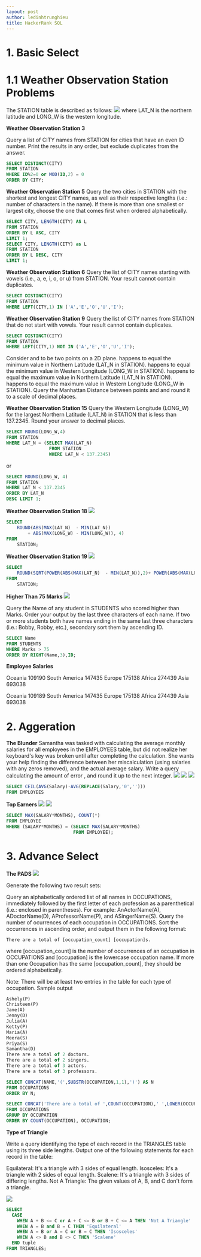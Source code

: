 ```yaml
---
layout: post
author: ledinhtrunghieu
title: HackerRank SQL
---
```



# 1. Basic Select

# 1.1 Weather Observation Station Problems

The STATION table is described as follows:
<img src="/assets/images/20211006_HackerRankSQL/pic1.png" class="largepic"/>
where LAT_N is the northern latitude and LONG_W is the western longitude.

**Weather Observation Station 3**

Query a list of CITY names from STATION for cities that have an even ID number. Print the results in any order, but exclude duplicates from the answer.

```sql
SELECT DISTINCT(CITY)
FROM STATION
WHERE ID%2=0 or MOD(ID,2) = 0
ORDER BY CITY;
```

**Weather Observation Station 5**
Query the two cities in STATION with the shortest and longest CITY names, as well as their respective lengths (i.e.: number of characters in the name). If there is more than one smallest or largest city, choose the one that comes first when ordered alphabetically.

```sql
SELECT CITY, LENGTH(CITY) AS L
FROM STATION
ORDER BY L ASC, CITY
LIMIT 1;
SELECT CITY, LENGTH(CITY) as L
FROM STATION
ORDER BY L DESC, CITY
LIMIT 1;
```

**Weather Observation Station 6**
Query the list of CITY names starting with vowels (i.e., a, e, i, o, or u) from STATION. Your result cannot contain duplicates.

```sql
SELECT DISTINCT(CITY)
FROM STATION
WHERE LEFT(CITY,1) IN ('A','E','O','U','I');
```

**Weather Observation Station 9**
Query the list of CITY names from STATION that do not start with vowels. Your result cannot contain duplicates.
```sql
SELECT DISTINCT(CITY)
FROM STATION
WHERE LEFT(CITY,1) NOT IN ('A','E','O','U','I');
```
Consider  and  to be two points on a 2D plane.
happens to equal the minimum value in Northern Latitude (LAT_N in STATION).
 happens to equal the minimum value in Western Longitude (LONG_W in STATION).
 happens to equal the maximum value in Northern Latitude (LAT_N in STATION).
 happens to equal the maximum value in Western Longitude (LONG_W in STATION).
Query the Manhattan Distance between points  and  and round it to a scale of  decimal places.

**Weather Observation Station 15**
Query the Western Longitude (LONG_W) for the largest Northern Latitude (LAT_N) in STATION that is less than 137.2345. Round your answer to  decimal places.
```sql
SELECT ROUND(LONG_W,4)
FROM STATION
WHERE LAT_N = (SELECT MAX(LAT_N)
                FROM STATION
                WHERE LAT_N < 137.2345)
```
or
```sql
SELECT ROUND(LONG_W, 4) 
FROM STATION 
WHERE LAT_N < 137.2345 
ORDER BY LAT_N 
DESC LIMIT 1;
```
**Weather Observation Station 18**
<img src="/assets/images/20211006_HackerRankSQL/pic3.png" class="largepic"/>
```sql
SELECT
    ROUND(ABS(MAX(LAT_N)  - MIN(LAT_N))
        + ABS(MAX(LONG_W) - MIN(LONG_W)), 4)
FROM 
    STATION;
```

**Weather Observation Station 19**
<img src="/assets/images/20211006_HackerRankSQL/pic11.png" class="largepic"/>
```sql
SELECT
    ROUND(SQRT(POWER(ABS(MAX(LAT_N)  - MIN(LAT_N)),2)+ POWER(ABS(MAX(LONG_W)-MIN(LONG_W)),2)),4)
FROM 
    STATION;
```


**Higher Than 75 Marks**
<img src="/assets/images/20211006_HackerRankSQL/pic2.png" class="largepic"/>

Query the Name of any student in STUDENTS who scored higher than  Marks. Order your output by the last three characters of each name. If two or more students both have names ending in the same last three characters (i.e.: Bobby, Robby, etc.), secondary sort them by ascending ID.
```sql
SELECT Name
FROM STUDENTS
WHERE Marks > 75
ORDER BY RIGHT(Name,3),ID;
```

**Employee Salaries**

Oceania 109190
South America 147435
Europe 175138
Africa 274439
Asia 693038

Oceania 109189 
South America 147435 
Europe 175138 
Africa 274439 
Asia 693038 
# 2. Aggeration

**The Blunder**
Samantha was tasked with calculating the average monthly salaries for all employees in the EMPLOYEES table, but did not realize her keyboard's  key was broken until after completing the calculation. She wants your help finding the difference between her miscalculation (using salaries with any zeros removed), and the actual average salary. Write a query calculating the amount of error , and round it up to the next integer.
<img src="/assets/images/20211006_HackerRankSQL/pic6.png" class="largepic"/>
<img src="/assets/images/20211006_HackerRankSQL/pic7.png" class="largepic"/>
<img src="/assets/images/20211006_HackerRankSQL/pic8.png" class="largepic"/>

```sql
SELECT CEIL(AVG(Salary)-AVG(REPLACE(Salary,'0','')))
FROM EMPLOYEES
```


**Top Earners**
<img src="/assets/images/20211006_HackerRankSQL/pic10.png" class="largepic"/>
<img src="/assets/images/20211006_HackerRankSQL/pic9.png" class="largepic"/>

```sql
SELECT MAX(SALARY*MONTHS), COUNT(*)
FROM EMPLOYEE
WHERE (SALARY*MONTHS) = (SELECT MAX(SALARY*MONTHS)
                         FROM EMPLOYEE);
```


# 3. Advance Select


**The PADS**
<img src="/assets/images/20211006_HackerRankSQL/pic5.png" class="largepic"/>

Generate the following two result sets:

Query an alphabetically ordered list of all names in OCCUPATIONS, immediately followed by the first letter of each profession as a parenthetical (i.e.: enclosed in parentheses). For example: AnActorName(A), ADoctorName(D), AProfessorName(P), and ASingerName(S).
Query the number of ocurrences of each occupation in OCCUPATIONS. Sort the occurrences in ascending order, and output them in the following format:

```
There are a total of [occupation_count] [occupation]s.
```

where [occupation_count] is the number of occurrences of an occupation in OCCUPATIONS and [occupation] is the lowercase occupation name. If more than one Occupation has the same [occupation_count], they should be ordered alphabetically.

Note: There will be at least two entries in the table for each type of occupation.
Sample output
```sql
Ashely(P)
Christeen(P)
Jane(A)
Jenny(D)
Julia(A)
Ketty(P)
Maria(A)
Meera(S)
Priya(S)
Samantha(D)
There are a total of 2 doctors.
There are a total of 2 singers.
There are a total of 3 actors.
There are a total of 3 professors.
```
```sql
SELECT CONCAT(NAME,'(',SUBSTR(OCCUPATION,1,1),')') AS N
FROM OCCUPATIONS
ORDER BY N;

SELECT CONCAT('There are a total of ',COUNT(OCCUPATION),' ',LOWER(OCCUPATION),'s.')
FROM OCCUPATIONS
GROUP BY OCCUPATION
ORDER BY COUNT(OCCUPATION), OCCUPATION;
```

**Type of Triangle**

Write a query identifying the type of each record in the TRIANGLES table using its three side lengths. Output one of the following statements for each record in the table:

Equilateral: It's a triangle with 3 sides of equal length.
Isosceles: It's a triangle with 2 sides of equal length.
Scalene: It's a triangle with 3 sides of differing lengths.
Not A Triangle: The given values of A, B, and C don't form a triangle.

<img src="/assets/images/20211006_HackerRankSQL/pic4.png" class="largepic"/>

```sql
SELECT
  CASE 
    WHEN A + B <= C or A + C <= B or B + C <= A THEN 'Not A Triangle'
    WHEN A = B and B = C THEN 'Equilateral'
    WHEN A = B or A = C or B = C THEN 'Isosceles'
    WHEN A <> B and B <> C THEN 'Scalene'
  END tuple
FROM TRIANGLES;
```

